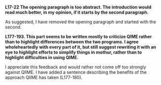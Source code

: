 **L17-22 The opening paragraph is too abstract. The introduction would read much better, in my opinion, if it starts by the second paragraph.**

As suggested, I have removed the opening paragraph and started with the second.


**L177-193. This part seems to be written mostly to criticize QIME rather than to highlight differences between the two programs. I agree wholeheartedly with every part of it, but still suggest rewriting it with an eye to highlight efforts to simplify things in mothur, rather than to highlight difficulties in using QIME.**

I appreciate this feedback and would rather not come off too strongly against QIIME. I have added a sentence describing the benefits of the approach QIIME has taken (L177-180). 
